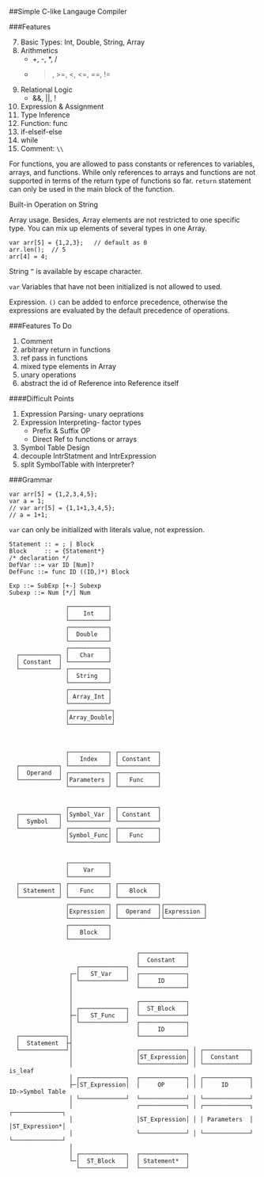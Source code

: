 ##Simple C-like Langauge Compiler

###Features

7. Basic Types: Int, Double, String, Array
1. Arithmetics
    * +, -, \*, /
    * >, >=, <, <=, ==, !=
2. Relational Logic
    * &&, ||, !
3. Expression & Assignment
3. Type Inference
4. Function: func
5. if-elseif-else
6. while
8. Comment: ``\\``

For functions, you are allowed to pass constants or references to variables, arrays, and functions.
While only references to arrays and functions are not supported in terms of the return type of functions so far.
``return`` statement can only be used in the main block of the function.

Built-in Operation on String

Array usage.
Besides, Array elements are not restricted to one specific type.
You can mix up elements of several types in one Array.

```
var arr[5] = {1,2,3};   // default as 0
arr.len();  // 5
arr[4] = 4;
```

String
``”`` is available by escape character.

``var``
Variables that have not been initialized is not allowed to used.

Expression.
``()`` can be added to enforce precedence, otherwise the expressions are evaluated by the default precedence of operations.


###Features To Do

1. Comment
2. arbitrary return in functions
3. ref pass in functions
4. mixed type elements in Array
5. unary operations
6. abstract the id of Reference into Reference itself

####Difficult Points

1. Expression Parsing- unary oeprations
2. Expression Interpreting- factor types
    * Prefix & Suffix OP
    * Direct Ref to functions or arrays
3. Symbol Table Design
4. decouple IntrStatment and IntrExpression
5. split SymbolTable with Interpreter?

###Grammar

```
var arr[5] = {1,2,3,4,5};
var a = 1;
// var arr[5] = {1,1+1,3,4,5};
// a = 1+1;
```

``var`` can only be initialized with literals value, not expression.

```
Statement :: = ; | Block
Block     :: = {Statement*}
/* declaration */
DefVar ::= var ID [Num]?
DefFunc ::= func ID ((ID,)*) Block

Exp ::= SubExp [+-] Subexp
Subexp ::= Num [*/] Num
```

```
                ┌───────────┐                           
                │    Int    │                           
                └───────────┘                           
                ┌───────────┐                           
                │  Double   │                           
                └───────────┘                           
                ┌───────────┐                           
  ┌───────────┐ │   Char    │                           
  │ Constant  │ └───────────┘                           
  └───────────┘ ┌───────────┐                           
                │  String   │                           
                └───────────┘                           
                ┌───────────┐                           
                │ Array_Int │                           
                └───────────┘                           
                ┌────────────┐                          
                │Array_Double│                          
                └────────────┘                          
                                                        
                                                        
                                                        
                ┌───────────┐ ┌───────────┐             
                │   Index   │ │ Constant  │             
  ┌───────────┐ └───────────┘ └───────────┘             
  │  Operand  │ ┌───────────┐ ┌───────────┐             
  └───────────┘ │Parameters │ │   Func    │             
                └───────────┘ └───────────┘             
                                                        
                                                        
                ┌───────────┐ ┌───────────┐             
  ┌───────────┐ │Symbol_Var │ │ Constant  │             
  │  Symbol   │ └───────────┘ └───────────┘             
  └───────────┘ ┌───────────┐ ┌───────────┐             
                │Symbol_Func│ │   Func    │             
                └───────────┘ └───────────┘             
                                                        
                                                        
                ┌───────────┐                           
                │    Var    │                           
                └───────────┘                           
  ┌───────────┐ ┌───────────┐ ┌───────────┐             
  │ Statement │ │   Func    │ │   Block   │             
  └───────────┘ └───────────┘ └───────────┘             
                ┌───────────┐ ┌───────────┐┌───────────┐
                │Expression │ │  Operand  ││Expression │
                └───────────┘ └───────────┘└───────────┘
                ┌───────────┐                           
                │   Block   │                           
                └───────────┘                           
```


```
                                    ┌─────────────┐                                          
                                    │  Constant   │                                          
                   ┌─────────────┐  └─────────────┘                                          
                 ┌─│   ST_Var    │  ┌─────────────┐                                          
                 │ └─────────────┘  │     ID      │                                          
                 │                  └─────────────┘                                          
                 │                                                                           
                 │                  ┌─────────────┐                                          
                 │ ┌─────────────┐  │  ST_Block   │                                          
                 ├─│   ST_Func   │  └─────────────┘                                          
                 │ └─────────────┘  ┌─────────────┐                                          
                 │                  │     ID      │                                          
  ┌─────────────┐│                  └─────────────┘                                          
  │  Statement  ├┤                                                                           
  └─────────────┘│                  ┌─────────────┐ │ ┌─────────────┐                        
                 │                  │ST_Expression│ │ │  Constant   │                        
                 │                  └─────────────┘ │ └─────────────┘  is_leaf               
                 │ ┌─────────────┐  ┌─────────────┐ │ ┌─────────────┐                        
                 ├─│ST_Expression│  │     OP      │ │ │     ID      │  ID->Symbol Table      
                 │ └─────────────┘  └─────────────┘ │ └─────────────┘                        
                 │                  ┌─────────────┐ │ ┌─────────────┐ ┌──────────────┐       
                 │                  │ST_Expression│ │ │ Parameters  │ │ST_Expression*│       
                 │                  └─────────────┘ │ └─────────────┘ └──────────────┘       
                 │                                                                           
                 │ ┌─────────────┐  ┌─────────────┐                                          
                 └─│  ST_Block   │  │ Statement*  │                                          
                   └─────────────┘  └─────────────┘                                          
```
